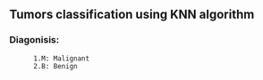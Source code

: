 
## Tumors classification using KNN algorithm
### Diagonisis:
          1.M: Malignant
          2.B: Benign
